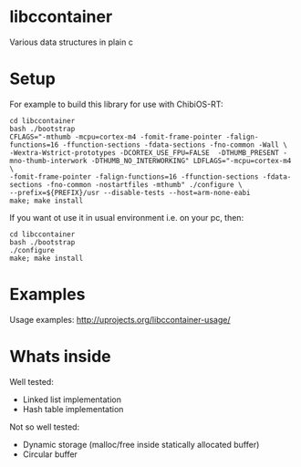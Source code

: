libccontainer
=============

Various data structures in plain c

Setup
=====

For example to build this library for use with ChibiOS-RT:

    cd libccontainer
    bash ./bootstrap
    CFLAGS="-mthumb -mcpu=cortex-m4 -fomit-frame-pointer -falign-functions=16 -ffunction-sections -fdata-sections -fno-common -Wall \
    -Wextra-Wstrict-prototypes -DCORTEX_USE_FPU=FALSE  -DTHUMB_PRESENT -mno-thumb-interwork -DTHUMB_NO_INTERWORKING" LDFLAGS="-mcpu=cortex-m4 \
    -fomit-frame-pointer -falign-functions=16 -ffunction-sections -fdata-sections -fno-common -nostartfiles -mthumb" ./configure \
    --prefix=${PREFIX}/usr --disable-tests --host=arm-none-eabi
    make; make install
    
If you want ot use it in usual environment i.e. on your pc, then:

    cd libccontainer
    bash ./bootstrap
    ./configure
    make; make install
    
Examples
========

Usage examples: http://uprojects.org/libccontainer-usage/

Whats inside
============

Well tested:
  * Linked list implementation
  * Hash table implementation

Not so well tested:
  * Dynamic storage (malloc/free inside statically allocated buffer)
  * Circular buffer
